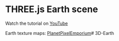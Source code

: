 # THREE.js Earth scene

Watch the tutorial on [YouTube](https://youtu.be/FntV9iEJ0tU)

Earth texture maps: [PlanetPixelEmporium](https://planetpixelemporium.com/earth.html)#   3 D - E a r t h  
 
